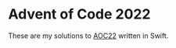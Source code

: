 #  Advent of Code 2022

These are my solutions to [AOC22](https://adventofcode.com/2022) written in Swift.

